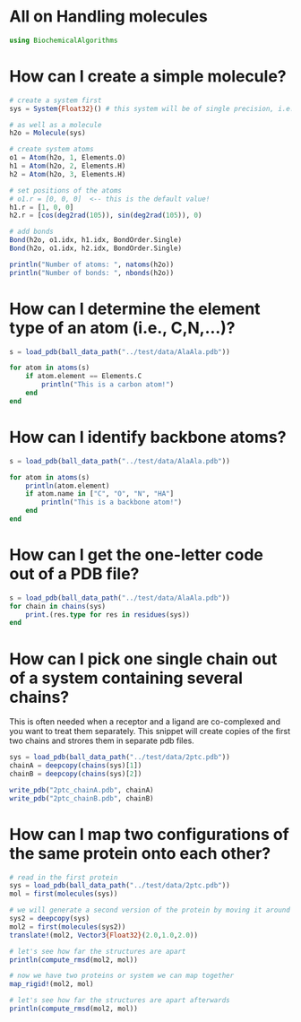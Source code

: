 # All on Handling molecules

``` julia
using BiochemicalAlgorithms
```

# How can I create a simple molecule?

``` julia
# create a system first
sys = System{Float32}() # this system will be of single precision, i.e., atom positions, velocities... 

# as well as a molecule
h2o = Molecule(sys)

# create system atoms
o1 = Atom(h2o, 1, Elements.O)
h1 = Atom(h2o, 2, Elements.H)
h2 = Atom(h2o, 3, Elements.H)

# set positions of the atoms
# o1.r = [0, 0, 0]  <-- this is the default value!
h1.r = [1, 0, 0]
h2.r = [cos(deg2rad(105)), sin(deg2rad(105)), 0)

# add bonds
Bond(h2o, o1.idx, h1.idx, BondOrder.Single)
Bond(h2o, o1.idx, h2.idx, BondOrder.Single)

println("Number of atoms: ", natoms(h2o))
println("Number of bonds: ", nbonds(h2o))
```

# How can I determine the element type of an atom (i.e., C,N,…)?

``` julia
s = load_pdb(ball_data_path("../test/data/AlaAla.pdb"))

for atom in atoms(s)
    if atom.element == Elements.C
        println("This is a carbon atom!")
    end
end
```

# How can I identify backbone atoms?

``` julia
s = load_pdb(ball_data_path("../test/data/AlaAla.pdb"))

for atom in atoms(s)
    println(atom.element)
    if atom.name in ["C", "O", "N", "HA"]
        println("This is a backbone atom!")
    end
end
```

# How can I get the one-letter code out of a PDB file?

``` julia
s = load_pdb(ball_data_path("../test/data/AlaAla.pdb"))
for chain in chains(sys)
    print.(res.type for res in residues(sys))
end
```

# How can I pick one single chain out of a system containing several chains?

This is often needed when a receptor and a ligand are co-complexed and
you want to treat them separately. This snippet will create copies of
the first two chains and strores them in separate pdb files.

``` julia
sys = load_pdb(ball_data_path("../test/data/2ptc.pdb"))
chainA = deepcopy(chains(sys)[1])
chainB = deepcopy(chains(sys)[2])

write_pdb("2ptc_chainA.pdb", chainA)
write_pdb("2ptc_chainB.pdb", chainB)
```

# How can I map two configurations of the same protein onto each other?

``` julia
# read in the first protein
sys = load_pdb(ball_data_path("../test/data/2ptc.pdb"))
mol = first(molecules(sys))

# we will generate a second version of the protein by moving it around
sys2 = deepcopy(sys)
mol2 = first(molecules(sys2))
translate!(mol2, Vector3{Float32}(2.0,1.0,2.0))

# let's see how far the structures are apart
println(compute_rmsd(mol2, mol))

# now we have two proteins or system we can map together
map_rigid!(mol2, mol)

# let's see how far the structures are apart afterwards
println(compute_rmsd(mol2, mol))
```
